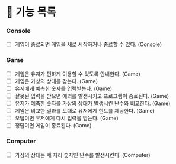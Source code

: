 # 📝 기능 목록

### Console
- [ ] 게임이 종료되면 게임을 새로 시작하거나 종료할 수 있다. (Console)

### Game
- [ ] 게임은 유저가 편하게 이용할 수 있도록 안내한다. (Game)
- [ ] 게임은 가상의 상대를 갖는다. (Game)
- [ ] 유저에게 예측한 숫자를 입력받는다. (Game)
- [ ] 잘못된 입력을 받으면 예외를 발생시키고 프로그램이 종료된다. (Game)
- [ ] 유저가 예측한 숫자를 가상의 상대가 발생시킨 난수와 비교한다. (Game)
- [ ] 게임은 비교한 결과를 토대로 유저에게 힌트를 제공한다. (Game)
- [ ] 오답이면 유저에게 다시 입력을 받는다. (Game)
- [ ] 정답이면 게임이 종료된다. (Game)

### Computer
- [ ] 가상의 상대는 세 자리 숫자인 난수를 발생시킨다. (Computer)